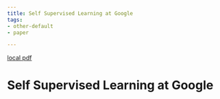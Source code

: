 ```yaml
---
title: Self Supervised Learning at Google
tags:
- other-default
- paper

---
```


[local pdf](../../../pdfs/Self%20Supervised%20Learning%20at%20Google.pdf)

# Self Supervised Learning at Google
